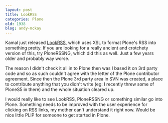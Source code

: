 ```yaml
---
layout: post
title: LookRSS
categories: Plone
old: 1938
blog: andy-mckay
---
```

<p>Kamal just released <a href="http://plone.org/products/lookrss">LookRSS</a>, which uses XSL to format Plone's RSS into something pretty. If you are looking for a really ancient and crotchety version of this, try PloneRSSNG, which did this as well. Just a few years older and probably way worse.</p>
<p>The reason I didn't check it all in to Plone then was I based it on 3rd party code and so as such couldn't agree with the letter of the Plone contributor agreement. Since then the Plone 3rd party area in SVN was created, a place to contribute anything that you didn't write (eg: I recently threw some of PloneS5 in there) and the whole situation cleared up.</p>
<p>I would really like to see LookRSS, PloneRSSNG or something similar go into Plone. Something needs to be improved with the user experience for clicking on RSS links, my mother can't understand it right now. Would be nice little PLIP for someone to get started in Plone.</p>